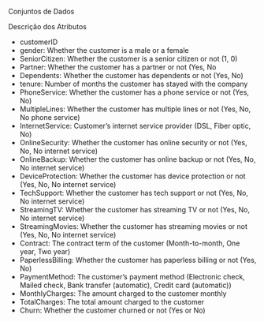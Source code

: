 Conjuntos de Dados

Descrição dos Atributos

- customerID
- gender: Whether the customer is a male or a female
- SeniorCitizen: Whether the customer is a senior citizen or not (1, 0)
- Partner: Whether the customer has a partner or not (Yes, No
- Dependents: Whether the customer has dependents or not (Yes, No)
- tenure: Number of months the customer has stayed with the company
- PhoneService: Whether the customer has a phone service or not (Yes, No)
- MultipleLines: Whether the customer has multiple lines or not (Yes, No, No phone service)
- InternetService: Customer’s internet service provider (DSL, Fiber optic, No)
- OnlineSecurity: Whether the customer has online security or not (Yes, No, No internet service)
- OnlineBackup: Whether the customer has online backup or not (Yes, No, No internet service)
- DeviceProtection: Whether the customer has device protection or not (Yes, No, No internet service)
- TechSupport: Whether the customer has tech support or not (Yes, No, No internet service)
- StreamingTV: Whether the customer has streaming TV or not (Yes, No, No internet service)
- StreamingMovies: Whether the customer has streaming movies or not (Yes, No, No internet service)
- Contract: The contract term of the customer (Month-to-month, One year, Two year)
- PaperlessBilling: Whether the customer has paperless billing or not (Yes, No)
- PaymentMethod: The customer’s payment method (Electronic check, Mailed check, Bank transfer (automatic), Credit card (automatic))
- MonthlyCharges: The amount charged to the customer monthly
- TotalCharges: The total amount charged to the customer
- Churn: Whether the customer churned or not (Yes or No)

